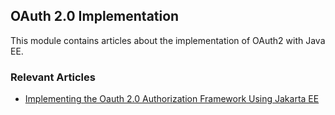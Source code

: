 ## OAuth 2.0 Implementation

This module contains articles about the implementation of OAuth2 with Java EE.

### Relevant Articles

- [Implementing the Oauth 2.0 Authorization Framework Using Jakarta EE](https://www.baeldung.com/java-ee-oauth2-implementation)
